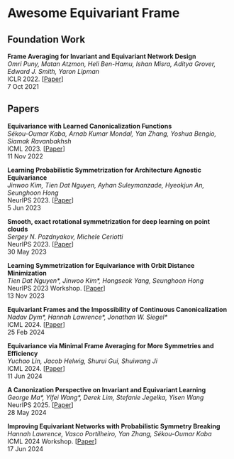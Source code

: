 # Awesome Equivariant Frame

## Foundation Work

**Frame Averaging for Invariant and Equivariant Network Design** \
*Omri Puny, Matan Atzmon, Heli Ben-Hamu, Ishan Misra, Aditya Grover, Edward J. Smith, Yaron Lipman* \
ICLR 2022. [[Paper](https://arxiv.org/abs/2110.03336)] \
7 Oct 2021

## Papers

**Equivariance with Learned Canonicalization Functions** \
*Sékou-Oumar Kaba, Arnab Kumar Mondal, Yan Zhang, Yoshua Bengio, Siamak Ravanbakhsh* \
ICML 2023. [[Paper](https://arxiv.org/abs/2211.06489)] \
11 Nov 2022

**Learning Probabilistic Symmetrization for Architecture Agnostic Equivariance** \
*Jinwoo Kim, Tien Dat Nguyen, Ayhan Suleymanzade, Hyeokjun An, Seunghoon Hong* \
NeurIPS 2023. [[Paper](https://arxiv.org/abs/2306.028668)] \
5 Jun 2023

**Smooth, exact rotational symmetrization for deep learning on point clouds** \
*Sergey N. Pozdnyakov, Michele Ceriotti* \
NeurIPS 2023. [[Paper](https://arxiv.org/abs/2305.19302)] \
30 May 2023

**Learning Symmetrization for Equivariance with Orbit Distance Minimization** \
*Tien Dat Nguyen\*, Jinwoo Kim\*, Hongseok Yang, Seunghoon Hong* \
NeurIPS 2023 Workshop. [[Paper](https://arxiv.org/abs/2311.07143)] \
13 Nov 2023

**Equivariant Frames and the Impossibility of Continuous Canonicalization** \
*Nadav Dym\*, Hannah Lawrence\*, Jonathan W. Siegel\** \
ICML 2024. [[Paper](https://arxiv.org/abs/2402.16077)] \
25 Feb 2024

**Equivariance via Minimal Frame Averaging for More Symmetries and Efficiency** \
*Yuchao Lin, Jacob Helwig, Shurui Gui, Shuiwang Ji* \
ICML 2024. [[Paper](https://arxiv.org/abs/2406.07598)] \
11 Jun 2024

**A Canonization Perspective on Invariant and Equivariant Learning** \
*George Ma\*, Yifei Wang\*, Derek Lim, Stefanie Jegelka, Yisen Wang* \
NeurIPS 2025. [[Paper](https://arxiv.org/abs/2405.18378)] \
28 May 2024

**Improving Equivariant Networks with Probabilistic Symmetry Breaking** \
*Hannah Lawrence, Vasco Portilheiro, Yan Zhang, Sékou-Oumar Kaba* \
ICML 2024 Workshop. [[Paper](https://openreview.net/forum?id=1VlRaXNMWO)] \
17 Jun 2024
